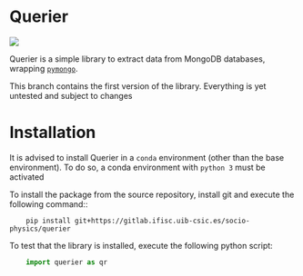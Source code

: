 # Querier

[![](https://readthedocs.org/projects/querier/badge/?version=latest)](https://querier.readthedocs.io/en/latest/?version=latest)

Querier is a simple library to extract data from MongoDB databases, wrapping [`pymongo`](pymongo.readthedocs.io/).

This branch contains the first version of the library. Everything is yet untested and subject to changes


# Installation


It is advised to install Querier in a `conda` environment (other than the base environment).
To do so, a conda environment with `python 3` must be activated

To install the package from the source repository, install git and execute the
following command::

```
    pip install git+https://gitlab.ifisc.uib-csic.es/socio-physics/querier
```

To test that the library is installed, execute the following python script:

```python
    import querier as qr
```
